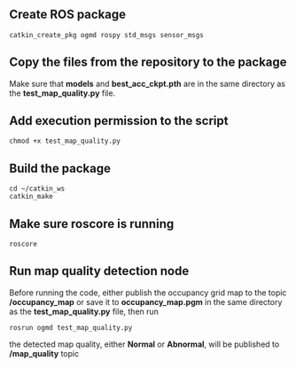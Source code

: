 ## Create ROS package
```
catkin_create_pkg ogmd rospy std_msgs sensor_msgs
```

## Copy the files from the repository to the package
Make sure that **models** and **best_acc_ckpt.pth** are in the same directory as the **test_map_quality.py** file.

## Add execution permission to the script
```
chmod +x test_map_quality.py
```

## Build the package
```
cd ~/catkin_ws
catkin_make
```

## Make sure roscore is running
```
roscore
```

## Run map quality detection node
Before running the code, either publish the occupancy grid map to the topic **/occupancy_map** or save it to **occupancy_map.pgm** in the same directory as the **test_map_quality.py** file, then run
```
rosrun ogmd test_map_quality.py
```
the detected map quality, either **Normal** or **Abnormal**, will be published to **/map_quality** topic
